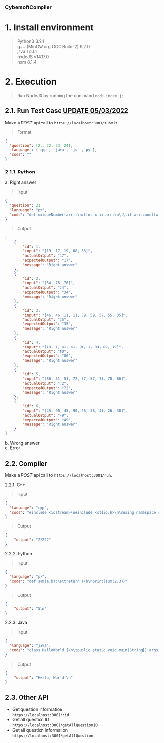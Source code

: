 ### CybersoftCompiler ###

# 1. Install environment #
> Python3 3.9.1  
> g++ (MinGW.org GCC Build-2) 9.2.0  
> java 17.0.1  
> nodeJS v14.17.0  
> npm 8.1.4  

# 2. Execution #
> Run NodeJS by running the command `node index.js`.  
## 2.1. Run Test Case <ins>UPDATE 05/03/2022</ins> ##  
Make a *POST* api call to `https://localhost:3001/submit`.  
> Format
```json
{
  "question": [21, 22, 23, 24],
  "language": ["cpp", "java", "js" ,"py"],
  "code": ""
}
```

### 2.1.1. Python  ###   
a. Right answer
> Input  
```json
{
  "question": 21,
  "language": "py",
  "code": "def uniqueNumber(arr):\n\tfor x in arr:\n\t\tif arr.count(x) == 1:\n\t\t\treturn x\n"
}
```
> Output  
```json
[
    {
        "id": 1,
        "input": "[19, 17, 19, 68, 68]",
        "actualOutput": "17",
        "expectedOutput": "17",
        "message": "Right answer"
    },
    {
        "id": 2,
        "input": "[34, 76, 76]",
        "actualOutput": "34",
        "expectedOutput": "34",
        "message": "Right answer"
    },
    {
        "id": 3,
        "input": "[46, 46, 11, 11, 59, 59, 55, 55, 35]",
        "actualOutput": "35",
        "expectedOutput": "35",
        "message": "Right answer"
    },
    {
        "id": 4,
        "input": "[19, 1, 41, 41, 94, 1, 94, 80, 19]",
        "actualOutput": "80",
        "expectedOutput": "80",
        "message": "Right answer"
    },
    {
        "id": 5,
        "input": "[86, 51, 51, 72, 57, 57, 78, 78, 86]",
        "actualOutput": "72",
        "expectedOutput": "72",
        "message": "Right answer"
    },
    {
        "id": 6,
        "input": "[45, 90, 45, 90, 26, 38, 49, 26, 38]",
        "actualOutput": "49",
        "expectedOutput": "49",
        "message": "Right answer"
    }
]
```
b. Wrong answer  
c. Error  

## 2.2. Compiler ##
Make a *POST* api call to `https://localhost:3001/run`.
<!-- - npm config set strict-ssl=false -->
<!-- - set NODE_TLS_REJECT_UNAUTHORIZED=0  -->

2.2.1. C++  
> Input  
```json
{
  "language": "cpp",
  "code": "#include <iostream>\n#include <stdio.h>\n\nusing namespace std;\n\nint main() {\nint a = 5, b=2;\nfor (int i = 0; i<a; i++){\ncout << b;\n}\nreturn 0;\n}"
}
```
> Output  
```json
{
    "output": "22222"
}
```

2.2.2. Python  
> Input  
```json
{
  "language": "py",
  "code": "def sum(a,b):\n\treturn a+b\nprint(sum(2,3))"
}
```
> Output  
```json
{
    "output": "5\n"
}
```

2.2.3. Java  
> Input  
```json
{
  "language": "java",
  "code": "class HelloWorld {\n\tpublic static void main(String[] args) {\n\t\tSystem.out.println(\"Hello, World!\"); \n\t}\n}"
}
```
> Output  
```json
{
    "output": "Hello, World!\n"
}
```
## 2.3. Other API ##  
- Get question information  
`https://localhost:3001/:id`  
- Get all question ID  
`https://localhost:3001/getAllQuestionID`  
- Get all question information  
`https://localhost:3001/getAllQuestion`  

